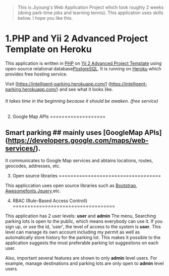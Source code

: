 

>This is Jiyoung's Web Application Project which took roughly 2 weeks (doing park-time jobs and learning tennis).
>This application uses skills below.
>I hope you like this.

1.PHP and Yii 2 Advanced Project Template on Heroku
===============================

This application is written in [PHP](http://php.net/manual/en/tutorial.php) on [Yii 2 Advanced Project Template](http://www.yiiframework.com/) using open-source relational database[PostgreSQL](https://www.postgresql.org/). It is running on [Heroku](https://www.heroku.com/) which provides free hosting service. 

Visit [https://intelligent-parking.herokuapp.com/] (https://intelligent-parking.herokuapp.com/) and see what it looks like.
###### It takes time in the beginning because it should be awaken. (free service) 

2. Google Map APIs
===================
## Smart parking ## mainly uses [GoogleMap APIs] (https://developers.google.com/maps/web-services/).
It communicates to Google Map services and abtains locations, routes, geocodes, addresses, etc.


3. Open source libraries
===================================

This appliccation uses open source libraries such as [Bootstrap](http://getbootstrap.com/), [Awesomefonts](http://fontawesome.io/),[Jquery](https://jquery.com/),etc.


4. RBAC (Rule-Based Access Controll)
===================================

This application has 2 user levels: **user** and **admin**
The menu, Searching parking lots is open to the public, which means everybody can use it.
If you sign up, or use the id, 'user', the level of access to the system is **user**. 
This level can manage its own account including my permit as well as automatically store history for the parking lot.
This makes it possible to the application suggests the most preferable parking lot suggestions on each user.

Also, important several features are shown to only **admin** level users. For example, manage destinations and parking lots are only open to **admin** level users.

